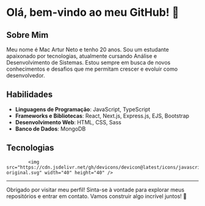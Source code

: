 # Olá, bem-vindo ao meu GitHub! 👋

## Sobre Mim

Meu nome é Mac Artur Neto e tenho 20 anos. Sou um estudante apaixonado por tecnologias, atualmente cursando Análise e Desenvolvimento de Sistemas. Estou sempre em busca de novos conhecimentos e desafios que me permitam crescer e evoluir como desenvolvedor.

## Habilidades

- **Linguagens de Programação**: JavaScript, TypeScript
- **Frameworks e Bibliotecas**: React, Next.js, Express.js, EJS, Bootstrap
- **Desenvolvimento Web**: HTML, CSS, Sass
- **Banco de Dados**: MongoDB

## Tecnologias

            <img src="https://cdn.jsdelivr.net/gh/devicons/devicon@latest/icons/javascript/javascript-original.svg" width="40" height="40" />
          

          
---

Obrigado por visitar meu perfil! Sinta-se à vontade para explorar meus repositórios e entrar em contato. Vamos construir algo incrível juntos! 🚀
